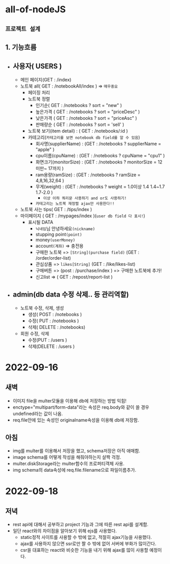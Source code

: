 # all-of-nodeJS

## `프로젝트 설계`

## 1. 기능흐름 
- ## 사용자( USERS ) 
    - 메인 페이지(GET : /index)
    - 노트북 all( GET : /notebookAll/index ) => `매우중요`
        - 페이징 처리 
        - 노트북 정렬 
            - 인기순( GET : /notebooks ? sort = "new" )
            - 높은가격 ( GET : /notebooks ? sort = "priceDesc" )
            - 낮은가격 ( GET : /notebooks ? sort = "priceAsc" )
            - 판매량순 ( GET : /notebooks ? sort = 'sell' )
        - 노트북 보기(item detail) : ( GET : /notebooks/:id )
        - 카테고리(`카테고리를 보면 notebook db field를 알 수 있음`)
            - 회사명(supplierName) : (GET : /notebooks ? supplierName = "apple" )
            - cpu이름(cpuName) : (GET : /notebooks ? cpuName = "cpu1" )
            - 화면크기(monitorSize) : (GET : /notebooks ? monitorSize = 12미만~ 17까지 )
            - ram용량(ramSize) : (GET : /notebooks ? ramSize = 4,8,16,32,64 )
            - 무게(weight) : (GET : /notebooks ? weight = 1.0이상 1.4  1.4~1.7 1.7-2.0 )
                - `이상 이하 쿼리문 사용하기 and or도 사용하기!`
            - `카테고리는 노트북 재정렬 ajax만 사용한다!!`
    - 노트북 사는 tips( GET : /tips/index )
    - 마이페이지 ( GET : /mypages/index )(`user db field 다 표시!`)
        - 표시될 DATA
            - `닉네임`님 안녕하세요`(nickname)`
            - stupping point`(point)`
            - money`(userMoney)`
            - account`(계좌)` => 충전용
            - 구매한 노트북 => `[String](purchase field)` (GET : /order/order-list)
            - 관심상품 => `likes[String]` (GET : /like/likes-list)
            - 구매버튼 => (post : /purchase/index ) => 구매한 노트북에 추가! 
            - 신고list => ( GET : /repost/report-list )


- ## admin(db data 수정 삭제.. 등 관리역할)
    - 노트북 수정, 삭제, 생성 
        - 생성( POST : /notebooks )
        - 수정( PUT : /notebooks )
        - 삭제( DELETE : /notebooks)
    - 회원 수정, 삭제
        - 수정(PUT : /users )
        - 삭제(DELETE : /users )

# 2022-09-16

## 새벽
- 이미지 file을 multer모듈을 이용해 db에 저장하는 방법 익힘! 
- enctype="multipart/form-data"라는 속성은 req.body와 같이 쓸 경우 undefined라는 값이 나옴. 
- req.file안에 있는 속성인 originalname속성을 이용해 db에 저장함.
## 아침
- img를 multer를 이용해서 저장을 했고, schema저장은 아직 애매함.
- image schema를 어떻게 작성을 해줘야하는지 살짝 걱정.
- multer.diskStorage라는 multer함수의 프로퍼티객체 사용. 
- img schema의 data속성에 req.file.filename으로 파일이름추가. 

# 2022-09-18

## 저녁
- rest api에 대해서 공부하고 project 기능과 그에 따른 rest api를 설계함.
- 일단 react와의 차이점을 알아보기 위해 ejs를 사용했다.
    - static정적 사이트를 사용할 수 밖에 없고, 적절히 ajax기능을 사용했다. 
    - ajax를 사용하지 않으면 ssr로만 짤 수 밖에 없어 서버에 부화가 많이간다.
    - csr을 대표하는 react와 비슷한 기능을 내기 위해 ajax를 많이 사용할 예정이다. 